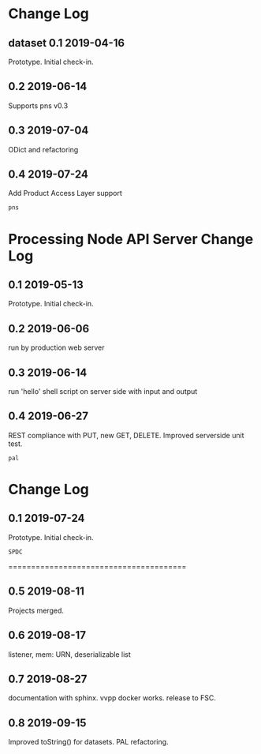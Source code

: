 Change Log
=======================================
dataset
0.1 2019-04-16
--------------
Prototype. Initial check-in.

0.2 2019-06-14
--------------
Supports pns v0.3

0.3 2019-07-04
--------------
ODict and refactoring

0.4 2019-07-24
--------------
Add Product Access Layer support

	pns
Processing Node API Server Change Log
=======================================

0.1 2019-05-13
--------------
Prototype. Initial check-in.

0.2 2019-06-06
--------------
run by production web server

0.3 2019-06-14
--------------
run 'hello' shell script on server side with input and output

0.4 2019-06-27
--------------
REST compliance with PUT, new GET, DELETE. Improved serverside unit test.

	pal
Change Log
=======================================

0.1 2019-07-24
--------------
Prototype. Initial check-in.

	SPDC
=======================================

0.5 2019-08-11
--------------
Projects merged.

0.6 2019-08-17
--------------
listener, mem: URN, deserializable list

0.7 2019-08-27
--------------
documentation with sphinx. vvpp docker works. release to FSC.
	
0.8 2019-09-15
--------------
Improved toString() for datasets. PAL refactoring.
